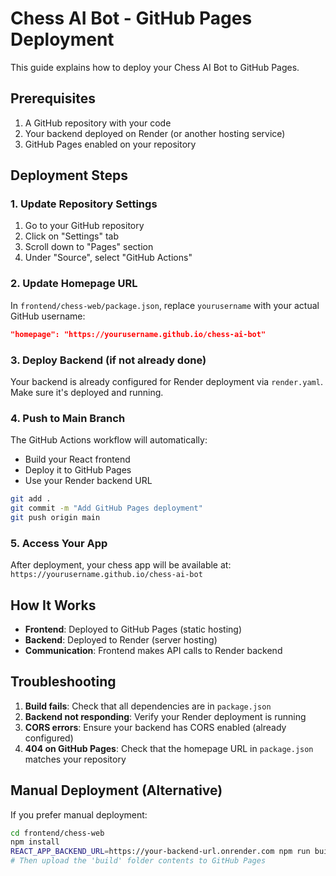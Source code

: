 # Chess AI Bot - GitHub Pages Deployment

This guide explains how to deploy your Chess AI Bot to GitHub Pages.

## Prerequisites

1. A GitHub repository with your code
2. Your backend deployed on Render (or another hosting service)
3. GitHub Pages enabled on your repository

## Deployment Steps

### 1. Update Repository Settings

1. Go to your GitHub repository
2. Click on "Settings" tab
3. Scroll down to "Pages" section
4. Under "Source", select "GitHub Actions"

### 2. Update Homepage URL

In `frontend/chess-web/package.json`, replace `yourusername` with your actual GitHub username:

```json
"homepage": "https://yourusername.github.io/chess-ai-bot"
```

### 3. Deploy Backend (if not already done)

Your backend is already configured for Render deployment via `render.yaml`. Make sure it's deployed and running.

### 4. Push to Main Branch

The GitHub Actions workflow will automatically:
- Build your React frontend
- Deploy it to GitHub Pages
- Use your Render backend URL

```bash
git add .
git commit -m "Add GitHub Pages deployment"
git push origin main
```

### 5. Access Your App

After deployment, your chess app will be available at:
`https://yourusername.github.io/chess-ai-bot`

## How It Works

- **Frontend**: Deployed to GitHub Pages (static hosting)
- **Backend**: Deployed to Render (server hosting)
- **Communication**: Frontend makes API calls to Render backend

## Troubleshooting

1. **Build fails**: Check that all dependencies are in `package.json`
2. **Backend not responding**: Verify your Render deployment is running
3. **CORS errors**: Ensure your backend has CORS enabled (already configured)
4. **404 on GitHub Pages**: Check that the homepage URL in `package.json` matches your repository

## Manual Deployment (Alternative)

If you prefer manual deployment:

```bash
cd frontend/chess-web
npm install
REACT_APP_BACKEND_URL=https://your-backend-url.onrender.com npm run build
# Then upload the 'build' folder contents to GitHub Pages
```